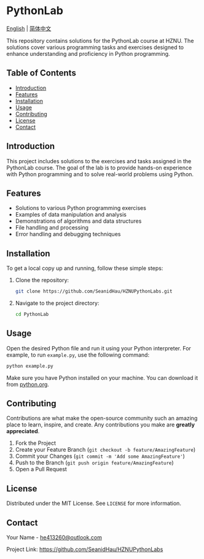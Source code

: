 # PythonLab

[English](README.md) | [简体中文](README.zh.md)

This repository contains solutions for the PythonLab course at HZNU. The solutions cover various programming tasks and exercises designed to enhance understanding and proficiency in Python programming.

## Table of Contents

- [Introduction](#introduction)
- [Features](#features)
- [Installation](#installation)
- [Usage](#usage)
- [Contributing](#contributing)
- [License](#license)
- [Contact](#contact)

## Introduction

This project includes solutions to the exercises and tasks assigned in the PythonLab course. The goal of the lab is to provide hands-on experience with Python programming and to solve real-world problems using Python.

## Features

- Solutions to various Python programming exercises
- Examples of data manipulation and analysis
- Demonstrations of algorithms and data structures
- File handling and processing
- Error handling and debugging techniques

## Installation

To get a local copy up and running, follow these simple steps:

1. Clone the repository:
   ```sh
   git clone https://github.com/SeanidHau/HZNUPythonLabs.git
   ```
   
2. Navigate to the project directory:
   ```sh
   cd PythonLab
   ```

## Usage

Open the desired Python file and run it using your Python interpreter. For example, to run `example.py`, use the following command:

```sh
python example.py
```

Make sure you have Python installed on your machine. You can download it from [python.org](https://www.python.org/).

## Contributing

Contributions are what make the open-source community such an amazing place to learn, inspire, and create. Any contributions you make are **greatly appreciated**.

1. Fork the Project
2. Create your Feature Branch (`git checkout -b feature/AmazingFeature`)
3. Commit your Changes (`git commit -m 'Add some AmazingFeature'`)
4. Push to the Branch (`git push origin feature/AmazingFeature`)
5. Open a Pull Request

## License

Distributed under the MIT License. See `LICENSE` for more information.

## Contact

Your Name - he413260@outlook.com

Project Link: https://github.com/SeanidHau/HZNUPythonLabs